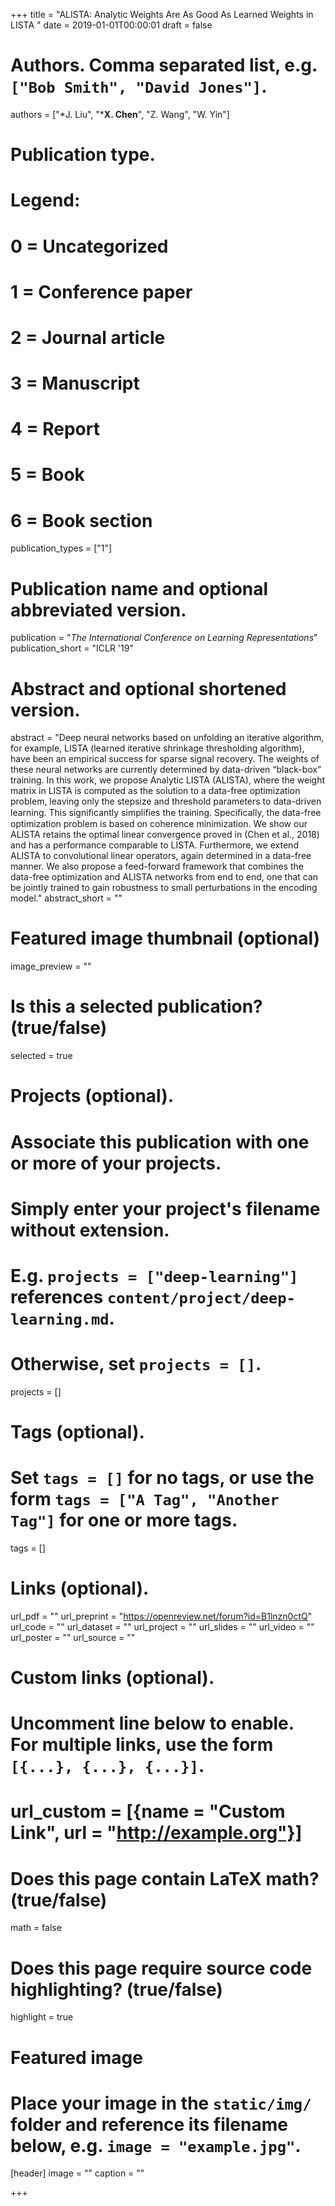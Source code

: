 +++
title = "ALISTA: Analytic Weights Are As Good As Learned Weights in LISTA "
date = 2019-01-01T00:00:01
draft = false

# Authors. Comma separated list, e.g. `["Bob Smith", "David Jones"]`.
authors = ["*J. Liu", "***X. Chen**", "Z. Wang", "W. Yin"]

# Publication type.
# Legend:
# 0 = Uncategorized
# 1 = Conference paper
# 2 = Journal article
# 3 = Manuscript
# 4 = Report
# 5 = Book
# 6 = Book section
publication_types = ["1"]

# Publication name and optional abbreviated version.
publication = "*The International Conference on Learning Representations*"
publication_short = "ICLR '19"

# Abstract and optional shortened version.
abstract = "Deep neural networks based on unfolding an iterative algorithm, for example, LISTA (learned iterative shrinkage thresholding algorithm), have been an empirical success for sparse signal recovery. The weights of these neural networks are currently determined by data-driven “black-box” training. In this work, we propose Analytic LISTA (ALISTA), where the weight matrix in LISTA is computed as the solution to a data-free optimization problem, leaving only the stepsize and threshold parameters to data-driven learning. This signiﬁcantly simpliﬁes the training. Speciﬁcally, the data-free optimization problem is based on coherence minimization. We show our ALISTA retains the optimal linear convergence proved in (Chen et al., 2018) and has a performance comparable to LISTA. Furthermore, we extend ALISTA to convolutional linear operators, again determined in a data-free manner. We also propose a feed-forward framework that combines the data-free optimization and ALISTA networks from end to end, one that can be jointly trained to gain robustness to small perturbations in the encoding model."
abstract_short = ""

# Featured image thumbnail (optional)
image_preview = ""

# Is this a selected publication? (true/false)
selected = true

# Projects (optional).
#   Associate this publication with one or more of your projects.
#   Simply enter your project's filename without extension.
#   E.g. `projects = ["deep-learning"]` references `content/project/deep-learning.md`.
#   Otherwise, set `projects = []`.
projects = []

# Tags (optional).
#   Set `tags = []` for no tags, or use the form `tags = ["A Tag", "Another Tag"]` for one or more tags.
tags = []

# Links (optional).
url_pdf = ""
url_preprint = "https://openreview.net/forum?id=B1lnzn0ctQ"
url_code = ""
url_dataset = ""
url_project = ""
url_slides = ""
url_video = ""
url_poster = ""
url_source = ""

# Custom links (optional).
#   Uncomment line below to enable. For multiple links, use the form `[{...}, {...}, {...}]`.
# url_custom = [{name = "Custom Link", url = "http://example.org"}]

# Does this page contain LaTeX math? (true/false)
math = false

# Does this page require source code highlighting? (true/false)
highlight = true

# Featured image
# Place your image in the `static/img/` folder and reference its filename below, e.g. `image = "example.jpg"`.
[header]
image = ""
caption = ""

+++
